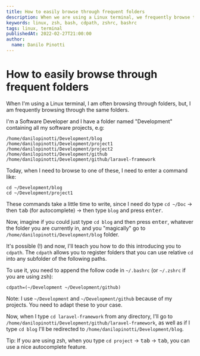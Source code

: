 ```yaml
---
title: How to easily browse through frequent folders
description: When we are using a Linux terminal, we frequently browse through folders. This article will introduce a configuration that will facilitate browsing through your most frequent folders.
keywords: linux, zsh, bash, cdpath, zshrc, bashrc
tags: linux, terminal
publishedAt: 2022-02-27T21:00:00
author:
  name: Danilo Pinotti
---
```


# How to easily browse through frequent folders

When I'm using a Linux terminal, I am often browsing through folders, but, I am frequently browsing through the same
folders.

I'm a Software Developer and I have a folder named "Development" containing all my software projects, e.g:

```
/home/danilopinotti/Development/blog
/home/danilopinotti/Development/project1
/home/danilopinotti/Development/project2
/home/danilopinotti/Development/github
/home/danilopinotti/Development/github/laravel-framework
```

Today, when I need to browse to one of these, I need to enter a command like:

```
cd ~/Development/blog
cd ~/Development/project1
```

These commands take a little time to write, since I need do type `cd ~/Doc` -> then <kbd class="kbd kbd-sm">tab</kbd> (for autocomplete) -> then type `blog` and press <kbd class="kbd kbd-sm">enter</kbd>.

Now, imagine if you could just type `cd blog` and then press <kbd class="kbd kbd-sm">enter</kbd>, whatever the folder
you are currently in, and you "magically" go to `/home/danilopinotti/Development/blog` folder.

It's possible (!) and now, I'll teach you how to do this introducing you to `cdpath`.
The `cdpath` allows you to register folders that you can use relative `cd` into any subfolder of the following paths.

To use it, you need to append the follow code in `~/.bashrc` (or `~/.zshrc` if you are using zsh):
```
cdpath=(~/Development ~/Development/github)
```
Note: I use `~/Development` and `~/Development/github` because of my projects. You need to adapt these to your case. 

Now, when I type `cd laravel-framework` from any directory, I'll go to `/home/danilopinotti/Development/github/laravel-framework`, as well as if I type `cd blog` I'll be redirected to `/home/danilopinotti/Development/blog`.

Tip: If you are using zsh, when you type `cd project` -> <kbd class="kbd kbd-sm">tab</kbd> -> <kbd class="kbd kbd-sm">tab</kbd>, you can use a nice autocomplete feature.
